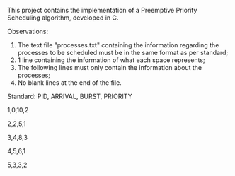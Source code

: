 This project contains the implementation of a Preemptive Priority Scheduling algorithm, developed in C.

Observations:
1. The text file "processes.txt" containing the information regarding the processes to be scheduled must be in the same format as per standard;
2. 1 line containing the information of what each space represents;
3. The following lines must only contain the information about the processes;
4. No blank lines at the end of the file.

Standard:
PID, ARRIVAL, BURST, PRIORITY

1,0,10,2

2,2,5,1

3,4,8,3

4,5,6,1

5,3,3,2
